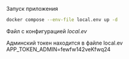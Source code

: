 Запуск приложения

```bash
docker compose --env-file local.env up -d
```
Файл с конфигурацией *local.ev*

Админский токен находится в файле local.ev
APP_TOKEN_ADMIN=fewfw142veKfwq24